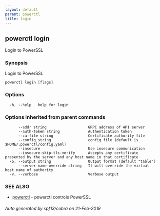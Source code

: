 ```yaml
---
layout: default
parent: powerctl
title: login
---
```

## powerctl login

Login to PowerSSL

### Synopsis

Login to PowerSSL

```
powerctl login [flags]
```

### Options

```
  -h, --help   help for login
```

### Options inherited from parent commands

```
      --addr string                   GRPC address of API server
      --auth-token string             Authentication token
      --ca-file string                Certificate authority file
      --config string                 config file (default is $HOME/.powerctl/config.yaml)
      --insecure                      Use insecure communication
      --insecure-skip-tls-verify      Accepts any certificate presented by the server and any host name in that certificate
  -o, --output string                 Output format (default "table")
      --server-name-override string   It will override the virtual host name of authority
  -v, --verbose                       Verbose output
```

### SEE ALSO

* [powerctl](powerctl.md)	 - powerctl controls PowerSSL

###### Auto generated by spf13/cobra on 21-Feb-2019
